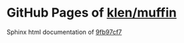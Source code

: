 GitHub Pages of [klen/muffin](https://github.com/klen/muffin.git)
===
Sphinx html documentation of [9fb97cf7](https://github.com/klen/muffin/tree/9fb97cf776f821f7409bcdbd03450d497048c792)

